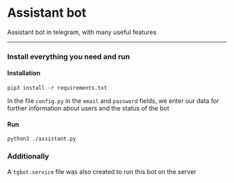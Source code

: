 # Assistant bot
Assistant bot in telegram, with many useful features
____
### Install everything you need and run
#### Installation
```
pip3 install -r requirements.txt
```
In the file `config.py` in the `email` and `password` fields, we enter our data for further information about users and the status of the bot
#### Run
```
python3 ./assistant.py
```


### Additionally
A `tgbot.service` file was also created to run this bot on the server
